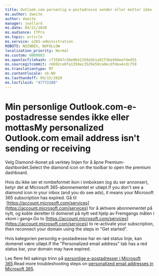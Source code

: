 ```yaml
---
title: Outlook.com personlig e-postadresse sender eller mottar ikke
ms.author: daeite
author: daeite
manager: joallard
ms.date: 04/21/2020
ms.audience: ITPro
ms.topic: article
ms.service: o365-administration
ROBOTS: NOINDEX, NOFOLLOW
localization_priority: Normal
ms.custom: 8000083
ms.openlocfilehash: cf35047c58e9b41359a5b1a92f3be494eefde455
ms.sourcegitcommit: c6692ce0fa1358ec3529e59ca0ecdfdea4cdc759
ms.translationtype: MT
ms.contentlocale: nb-NO
ms.lasthandoff: 09/15/2020
ms.locfileid: "47772288"
---
```

# <a name="my-personalized-outlookcom-email-address-isnt-sending-or-receiving"></a><span data-ttu-id="a753e-102">Min personlige Outlook.com-e-postadresse sendes ikke eller mottas</span><span class="sxs-lookup"><span data-stu-id="a753e-102">My personalized Outlook.com email address isn't sending or receiving</span></span>

<span data-ttu-id="a753e-103">Velg Diamond-ikonet på verktøy linjen for å åpne Premium-dashbordet.</span><span class="sxs-lookup"><span data-stu-id="a753e-103">Select the diamond icon on the toolbar to open the premium dashboard.</span></span>

<span data-ttu-id="a753e-104">Hvis du ikke ser et rombeformet ikon i innboksen (og du ser annonser), betyr det at Microsoft 365-abonnementet er utløpt.</span><span class="sxs-lookup"><span data-stu-id="a753e-104">If you don't see a diamond icon in your inbox (and you do see ads), it means your Microsoft 365 subscription has expired.</span></span> <span data-ttu-id="a753e-105">Gå til  [https://account.microsoft.com/services](https://account.microsoft.com/services) for å aktivere abonnementet på nytt, og koble deretter til domenet på nytt ved hjelp av Fremgangs måten i «kom i gang».</span><span class="sxs-lookup"><span data-stu-id="a753e-105">Go to [https://account.microsoft.com/services](https://account.microsoft.com/services) to re-activate your subscription, then reconnect your domain using the steps in "Get started".</span></span>

<span data-ttu-id="a753e-106">Hvis kategorien personlig e-postadresse har en rød status linje, kan domenet være utløpt.</span><span class="sxs-lookup"><span data-stu-id="a753e-106">If the "Personalized email address" tab has a red status bar, your domain may have expired.</span></span>

<span data-ttu-id="a753e-107">Les flere feil søkings trinn på [personlige e-postadresser i Microsoft 365](https://support.office.com/article/75416a58-b225-4c02-8c07-8979403b427b?wt.mc_id=Office_Outlook_com_Alchemy).</span><span class="sxs-lookup"><span data-stu-id="a753e-107">Read more troubleshooting steps on [personalized email addresses in Microsoft 365](https://support.office.com/article/75416a58-b225-4c02-8c07-8979403b427b?wt.mc_id=Office_Outlook_com_Alchemy).</span></span>